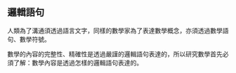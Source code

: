 ## 邏輯語句

人類為了溝通須透過語言文字，同樣的數學家為了表達數學概念，亦須透過數學語句、數學符號。

數學的內容的完整性、精確性是透過嚴謹的邏輯語句表達的，所以研究數學首先必須了解：數學內容是透過怎樣的邏輯語句表達的。

